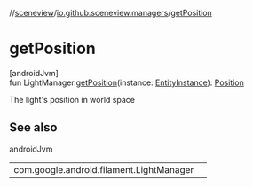 //[sceneview](../../index.md)/[io.github.sceneview.managers](index.md)/[getPosition](get-position.md)

# getPosition

[androidJvm]\
fun LightManager.[getPosition](get-position.md)(instance: [EntityInstance](../io.github.sceneview.components/index.md#-275222848%2FClasslikes%2F-1571379623)): [Position](../io.github.sceneview.math/index.md#945960193%2FClasslikes%2F-1571379623)

The light's position in world space

## See also

androidJvm

| | |
|---|---|
| com.google.android.filament.LightManager |  |
